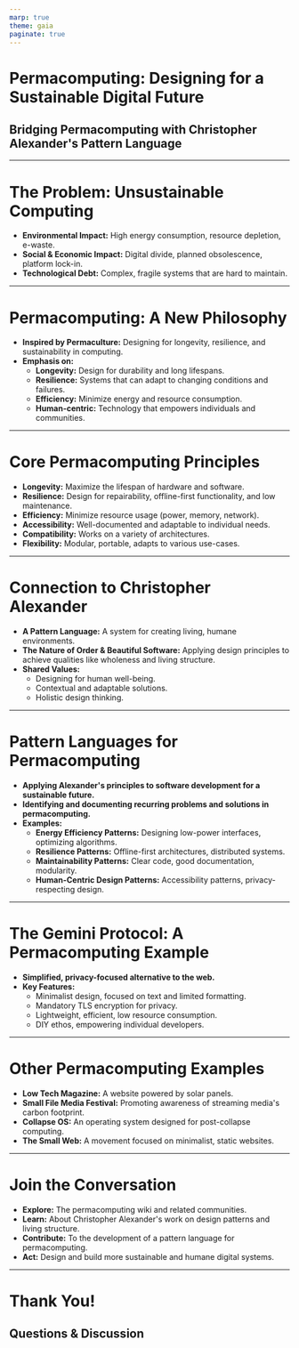 ```yaml
---
marp: true
theme: gaia
paginate: true
---
```


# Permacomputing: Designing for a Sustainable Digital Future

## Bridging Permacomputing with Christopher Alexander's Pattern Language

---

# The Problem: Unsustainable Computing

*   **Environmental Impact:** High energy consumption, resource depletion, e-waste.
*   **Social & Economic Impact:** Digital divide, planned obsolescence, platform lock-in.
*   **Technological Debt:** Complex, fragile systems that are hard to maintain.

---

# Permacomputing: A New Philosophy

*   **Inspired by Permaculture:** Designing for longevity, resilience, and sustainability in computing.
*   **Emphasis on:**
    *   **Longevity:** Design for durability and long lifespans.
    *   **Resilience:** Systems that can adapt to changing conditions and failures.
    *   **Efficiency:** Minimize energy and resource consumption.
    *   **Human-centric:** Technology that empowers individuals and communities.

---

# Core Permacomputing Principles

*   **Longevity:** Maximize the lifespan of hardware and software.
*   **Resilience:** Design for repairability, offline-first functionality, and low maintenance.
*   **Efficiency:** Minimize resource usage (power, memory, network).
*   **Accessibility:** Well-documented and adaptable to individual needs.
*   **Compatibility:** Works on a variety of architectures.
*   **Flexibility:** Modular, portable, adapts to various use-cases.

---

# Connection to Christopher Alexander

*   **A Pattern Language:** A system for creating living, humane environments.
*   **The Nature of Order & Beautiful Software:** Applying design principles to achieve qualities like wholeness and living structure.
*   **Shared Values:**
    *   Designing for human well-being.
    *   Contextual and adaptable solutions.
    *   Holistic design thinking.

---

# Pattern Languages for Permacomputing

*   **Applying Alexander's principles to software development for a sustainable future.**
*   **Identifying and documenting recurring problems and solutions in permacomputing.**
*   **Examples:**
    *   **Energy Efficiency Patterns:** Designing low-power interfaces, optimizing algorithms.
    *   **Resilience Patterns:** Offline-first architectures, distributed systems.
    *   **Maintainability Patterns:** Clear code, good documentation, modularity.
    *   **Human-Centric Design Patterns:** Accessibility patterns, privacy-respecting design.

---

# The Gemini Protocol: A Permacomputing Example

*   **Simplified, privacy-focused alternative to the web.**
*   **Key Features:**
    *   Minimalist design, focused on text and limited formatting.
    *   Mandatory TLS encryption for privacy.
    *   Lightweight, efficient, low resource consumption.
    *   DIY ethos, empowering individual developers.

---

# Other Permacomputing Examples

*   **Low Tech Magazine:** A website powered by solar panels.
*   **Small File Media Festival:** Promoting awareness of streaming media's carbon footprint.
*   **Collapse OS:** An operating system designed for post-collapse computing.
*   **The Small Web:** A movement focused on minimalist, static websites.

---

# Join the Conversation

*   **Explore:** The permacomputing wiki and related communities.
*   **Learn:** About Christopher Alexander's work on design patterns and living structure.
*   **Contribute:** To the development of a pattern language for permacomputing.
*   **Act:** Design and build more sustainable and humane digital systems.

---

# Thank You!

## Questions & Discussion

